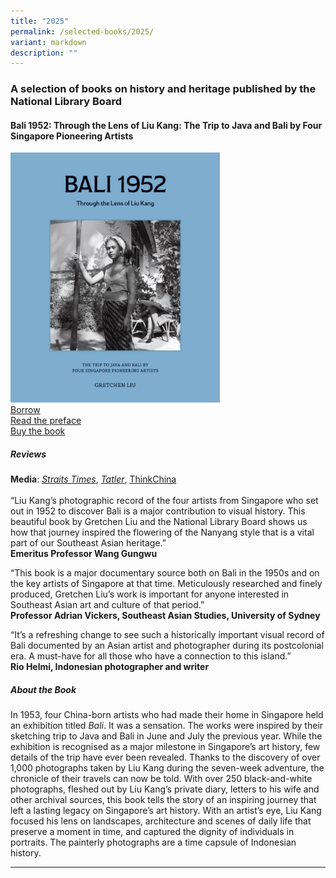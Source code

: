 ```yaml
---
title: "2025"
permalink: /selected-books/2025/
variant: markdown
description: ""
---
```

### **A selection of books on history and heritage published by the National Library Board**
 
#### **Bali 1952: Through the Lens of Liu Kang: The Trip to Java and Bali by Four Singapore Pioneering Artists**


<img src="/images/publications/Bali_1952_Through_the_Lens_of_Liu_Kang_Isomer.jpg" style="width:auto; height:400px"><br>
<a href="https://catalogue.nlb.gov.sg/search/card?recordId=300094843">Borrow</a><br>
<a href="https://biblioasia.nlb.gov.sg/vol-21/issue-1/apr-jun-2025/liu-kang-forgotten-photographs-bali/">Read the preface</a><br>
<a href="https://doi.org/10.1142/14290">Buy the book</a>

##### Reviews
**Media**: *[Straits Times](https://www.straitstimes.com/life/arts/the-nanyang-artists-1952-bali-trip-is-the-stuff-of-road-movies-1000-unseen-photos-reveal-why)*, *[Tatler](https://www.tatlerasia.com/lifestyle/arts/gretchen-liu-1952-bali-journey-four-pioneer-artists-unseen-photographs)*, [ThinkChina](https://www.thinkchina.sg/culture/bali-1952-nanyang-artists-search-inspiration)<br><br>“Liu Kang’s photographic record of the four artists from Singapore who set out in 1952 to discover Bali is a major contribution to visual history. This beautiful book by Gretchen Liu and the National Library Board shows us how that journey inspired the flowering of the Nanyang style that is a vital part of our Southeast Asian heritage.”<br>
**Emeritus Professor Wang Gungwu** 

“This book is a major documentary source both on Bali in the 1950s and on the key artists of Singapore at that time. Meticulously researched and finely produced, Gretchen Liu’s work is important for anyone interested in Southeast Asian art and culture of that period.”<br>
**Professor Adrian Vickers, Southeast Asian Studies, University of Sydney**

“It’s a refreshing change to see such a historically important visual record of Bali documented by an Asian artist and photographer during its postcolonial era. A must-have for all those who have a connection to this island.”<br>
**Rio Helmi, Indonesian photographer and writer**
 
##### About the Book
In 1953, four China-born artists who had made their home in Singapore held an exhibition titled&nbsp;_Bali_. It was a sensation. The works were inspired by their sketching trip to Java and Bali in June and July the previous year. While the exhibition is recognised as a major milestone in Singapore’s art history, few details of the trip have ever been revealed. Thanks to the discovery of over 1,000 photographs taken by Liu Kang during the seven-week adventure, the chronicle of their travels can now be told. With over 250 black-and-white photographs, fleshed out by Liu Kang’s private diary, letters to his wife and other archival sources, this book tells the story of an inspiring journey that left a lasting legacy on Singapore’s art history. With an artist’s eye, Liu Kang focused his lens on landscapes, architecture and scenes of daily life that preserve a moment in time, and captured the dignity of individuals in portraits. The painterly photographs are a time capsule of Indonesian history.

 
<hr>